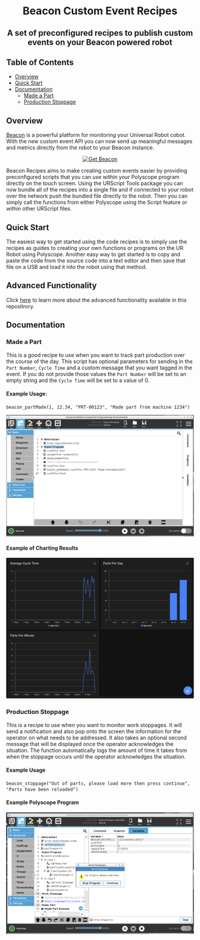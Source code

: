 <h1 align="center"> Beacon Custom Event Recipes</h1>

<h2 align="center"> A set of preconfigured recipes to publish custom events on your Beacon powered robot</h2>


## Table of Contents

- [Overview](#overview)
- [Quick Start](#quick-start)
- [Documentation](#documentation)
    - [Made a Part](#made-a-part)
    - [Production Stoppage](#production-stoppage)

## Overview

[Beacon](https://www.hirebotics.com/beacon) is a powerful platform for monitoring your Universal Robot cobot.  With the new custom event API you can now send up meaningful messages and metrics directly from the robot to your Beacon instance.

<!--HubSpot Call-to-Action Code -->
<div class="hs-cta-wrapper" id="hs-cta-wrapper-dd01f58d-3d2d-429d-9d15-f803b3e74f09" align="center" >
  <span class="hs-cta-node hs-cta-dd01f58d-3d2d-429d-9d15-f803b3e74f09" id="hs-cta-dd01f58d-3d2d-429d-9d15-f803b3e74f09">
     <!--[if lte IE 8]><div id="hs-cta-ie-element"></div><![endif]-->
     <a href="https://hirebotics.com/beacon-sign-up"  target="_blank" >
        <img class="hs-cta-img" id="hs-cta-img-dd01f58d-3d2d-429d-9d15-f803b3e74f09" style="border-width:0px;" src="https://no-cache.hubspot.com/cta/default/5050021/dd01f58d-3d2d-429d-9d15-f803b3e74f09.png"  alt="Get Beacon"/>
     </a>
   </span>
        <script charset="utf-8" src="https://js.hscta.net/cta/current.js">
        </script>
        <script type="text/javascript"> hbspt.cta.load(5050021, 'dd01f58d-3d2d-429d-9d15-f803b3e74f09', {}); </script>
 </div><!-- end HubSpot Call-to-Action Code -->

Beacon Recipes aims to make creating custom events easier by providing preconfigured scripts that you can use within your Polyscope program directly on the touch screen.  Using the URScript Tools package you can now bundle all of the recipes into a single file and if connected to your robot over the network push the bundled file directly to the robot.  Then you can simply call the functions from either Polyscope using the Script feature or within other URScript files.

## Quick Start

The easiest way to get started using the code recipes is to simply use the recipes as guides to creating your own functions or programs on the UR Robot using Polyscope.  Another easy way to get started is to copy and paste the code from the source code into a text editor and then save that file on a USB and load it into the robot using that method.

## Advanced Functionality

Click [here](./docs/advancedRepoFunctionality.md) to learn more about the advanced functionality available in this repositrory. 

## Documentation

### Made a Part
  This is a good recipe to use when you want to track part production over the course of the day.  This script has optional parameters for sending in the `Part Number`, `Cycle Time` and a custom message that you want tagged in the event.  If you do not provide those values the `Part Number` will be set to an empty string and the `Cycle Time` will be set to a value of 0.

  #### Example Usage:
  ```
  beacon_partMade(1, 12.34, "PRT-00123", "Made part from machine 1234")
  ```

![img](./docs/images/partMadePolyscope.png)

#### Example of Charting Results

![img](./docs/images/partMadeMetrics.png)


### Production Stoppage

This is a recipe to use when you want to monitor work stoppages.  It will send a notification and also pop onto the screen the information for the operator on what needs to be addressed.  It also takes an optional second message that will be displayed once the operator acknowledges the situation.  The function automatically logs the amount of time it takes from when the stoppage occurs until the operator acknowledges the situation.

#### Example Usage
```
beacon_stoppage("Out of parts, please load more then press continue", "Parts have been reloaded")
```

#### Example Polyscope Program

![img](./docs/images/stoppagePolyscope.png)